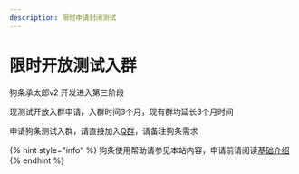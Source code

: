 ```yaml
---
description: 限时申请封闭测试
---
```


# 限时开放测试入群

狗条承太郎v2 开发进入第三阶段

现测试开放入群申请，入群时间3个月，现有群均延长3个月时间

申请狗条测试入群，请直接加入[Q群](//shang.qq.com/wpa/qunwpa?idkey=387a0128e0d1d35e4edf0b4fd48d4eb19f6dc485ef16cbf171af03d1659e70d7)，请备注狗条需求

{% hint style="info" %}
狗条使用帮助请参见本站内容，申请前请阅读[基础介绍](../help/basic.md)
{% endhint %}

